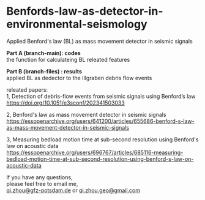 # Benfords-law-as-detector-in-environmental-seismology
Applied Benford's law (BL) as mass movement detector in seismic signals

**Part A (branch-main): codes**  
the function for calculateing BL releated features

**Part B (branch-files) : results**  
applied BL as dedector to the Illgraben debris flow events


releated papers:  
1, Detection of debris-flow events from seismic signals using Benford’s law  
https://doi.org/10.1051/e3sconf/202341503033

2, Benford's law as mass movement detector in seismic signals  
https://essopenarchive.org/users/641200/articles/655686-benford-s-law-as-mass-movement-detector-in-seismic-signals

3, Measuring bedload motion time at sub-second resolution using Benford's law on acoustic data  
https://essopenarchive.org/users/696767/articles/685116-measuring-bedload-motion-time-at-sub-second-resolution-using-benford-s-law-on-acoustic-data

If you have any questions,  
please feel free to email me,  
qi.zhou@gfz-potsdam.de or qi.zhou.geo@gmail.com

